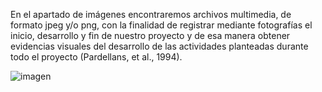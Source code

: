 En el apartado de imágenes encontraremos archivos multimedia, de formato jpeg y/o png, con la finalidad de registrar mediante fotografías el inicio, desarrollo y fin de nuestro proyecto y de esa manera obtener evidencias visuales del desarrollo de las actividades planteadas durante todo el proyecto (Pardellans, et al., 1994).

![imagen](<blob:https://web.whatsapp.com/4cae7d00-2aaf-4a3b-8c35-51bb5d948880.jpg>)
